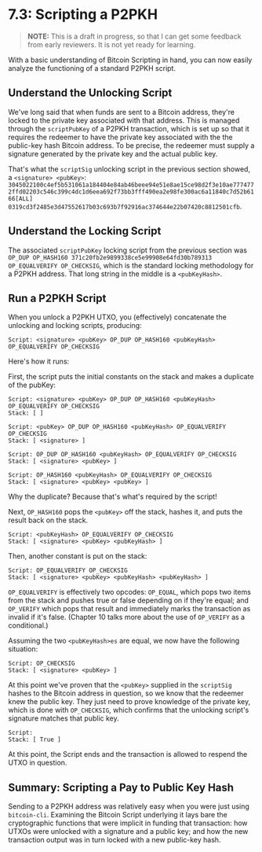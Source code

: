 # 7.3: Scripting a P2PKH

> **NOTE:** This is a draft in progress, so that I can get some feedback from early reviewers. It is not yet ready for learning.

With a basic understanding of Bitcoin Scripting in hand, you can now easily analyze the functioning of a standard P2PKH script.

## Understand the Unlocking Script

We've long said that when funds are sent to a Bitcoin address, they're locked to the private key associated with that address. This is managed through the `scriptPubKey` of a P2PKH transaction, which is set up so that it requires the redeemer to have the private key associated with the the public-key hash Bitcoin address. To be precise, the redeemer must supply a signature generated by the private key and the actual public key.

That's what the `scriptSig` unlocking script in the previous section showed, a `<signature> <pubKey>`:
`3045022100c4ef5b531061a184404e84ab46beee94e51e8ae15ce98d2f3e10ae7774772ffd02203c546c399c4dc1d6eea692f73bb3fff490ea2e98fe300ac6a11840c7d52b6166[ALL] 0319cd3f2485e3d47552617b03c693b7f92916ac374644e22b07420c8812501cfb`.

## Understand the Locking Script

The associated `scriptPubKey` locking script from the previous section was `OP_DUP OP_HASH160 371c20fb2e9899338ce5e99908e64fd30b789313 OP_EQUALVERIFY OP_CHECKSIG`, which is the standard locking methodology for a P2PKH address. That long string in the middle is a `<pubKeyHash>`.

## Run a P2PKH Script

When you unlock a P2PKH UTXO, you (effectively) concatenate the unlocking and locking scripts, producing:
```
Script: <signature> <pubKey> OP_DUP OP_HASH160 <pubKeyHash> OP_EQUALVERIFY OP_CHECKSIG
```
Here's how it runs:

First, the script puts the initial constants on the stack and makes a duplicate of the pubKey:
```
Script: <signature> <pubKey> OP_DUP OP_HASH160 <pubKeyHash> OP_EQUALVERIFY OP_CHECKSIG
Stack: [ ]

Script: <pubKey> OP_DUP OP_HASH160 <pubKeyHash> OP_EQUALVERIFY OP_CHECKSIG
Stack: [ <signature> ]

Script: OP_DUP OP_HASH160 <pubKeyHash> OP_EQUALVERIFY OP_CHECKSIG
Stack: [ <signature> <pubKey> ]

Script: OP_HASH160 <pubKeyHash> OP_EQUALVERIFY OP_CHECKSIG
Stack: [ <signature> <pubKey> <pubKey> ]
```
Why the duplicate? Because that's what's required by the script!

Next, `OP_HASH160` pops the `<pubKey>` off the stack, hashes it, and puts the result back on the stack.
```
Script: <pubKeyHash> OP_EQUALVERIFY OP_CHECKSIG
Stack: [ <signature> <pubKey> <pubKeyHash> ]
```
Then, another constant is put on the stack:
```
Script: OP_EQUALVERIFY OP_CHECKSIG
Stack: [ <signature> <pubKey> <pubKeyHash> <pubKeyHash> ]
```
`OP_EQUALVERIFY` is effectively two opcodes: `OP_EQUAL`, which pops two items from the stack and pushes true or false depending on if they're equal; and `OP_VERIFY` which pops that result and immediately marks the transaction as invalid if it's false. (Chapter 10 talks more about the use of `OP_VERIFY` as a conditional.)

Assuming the two `<pubKeyHash>es` are equal, we now have the following situation:
```
Script: OP_CHECKSIG
Stack: [ <signature> <pubKey> ]
```
At this point we've proven that the `<pubKey>` supplied in the `scriptSig` hashes to the Bitcoin address in question, so we know that the redeemer knew the public key. They just need to prove knowledge of the private key, which is done with `OP_CHECKSIG`, which confirms that the unlocking script's signature matches that public key.
```
Script:
Stack: [ True ]
```
At this point, the Script ends and the transaction is allowed to respend the UTXO in question.

## Summary: Scripting a Pay to Public Key Hash

Sending to a P2PKH address was relatively easy when you were just using `bitcoin-cli`. Examining the Bitcoin Script underlying it lays bare the cryptographic functions that were implicit in funding that transaction: how UTXOs were unlocked with a signature and a public key; and how the new transaction output was in turn locked with a new public-key hash.
